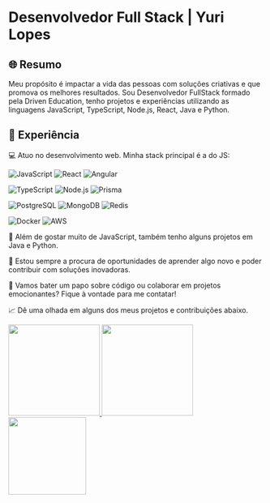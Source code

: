 <link rel="stylesheet" href="https://cdn.jsdelivr.net/gh/devicons/devicon@v2.15.1/devicon.min.css">

# Desenvolvedor Full Stack | Yuri Lopes

## 🌐 Resumo
  Meu propósito é impactar a vida das pessoas com soluções criativas e que promova os melhores resultados. Sou Desenvolvedor FullStack formado pela Driven Education, tenho projetos e experiências utilizando as linguagens JavaScript, TypeScript, Node.js, React, Java e Python.


## 💼 Experiência
💻 Atuo no desenvolvimento web. Minha stack principal é a do JS:

  ![JavaScript](https://img.shields.io/badge/JavaScript-%23F7DF1E.svg?&style=for-the-badge&logo=javascript&logoColor=white)
  ![React](https://img.shields.io/badge/React-%2320232a.svg?&style=for-the-badge&logo=react&logoColor=%2361DAFB)
  ![Angular](https://img.shields.io/badge/Angular-%23DD0031.svg?&style=for-the-badge&logo=angular&logoColor=white)
  <br>
  
  ![TypeScript](https://img.shields.io/badge/TypeScript-%23007ACC.svg?&style=for-the-badge&logo=typescript&logoColor=white)
  ![Node.js](https://img.shields.io/badge/Node.js-%2343853D.svg?&style=for-the-badge&logo=node.js&logoColor=white)
  ![Prisma](https://img.shields.io/badge/Prisma-%232D3748.svg?&style=for-the-badge&logo=prisma&logoColor=white)
  <br>
  
  ![PostgreSQL](https://img.shields.io/badge/PostgreSQL-%23316192.svg?&style=for-the-badge&logo=postgresql&logoColor=white)
  ![MongoDB](https://img.shields.io/badge/MongoDB-%234ea94b.svg?&style=for-the-badge&logo=mongodb&logoColor=white)
  ![Redis](https://img.shields.io/badge/Redis-%23DC382D.svg?&style=for-the-badge&logo=redis&logoColor=white)
  <br>
  
  ![Docker](https://img.shields.io/badge/Docker-%232496ED.svg?&style=for-the-badge&logo=docker&logoColor=white)
  ![AWS](https://img.shields.io/badge/AWS-%23232F3E.svg?&style=for-the-badge&logo=amazon-aws&logoColor=white)

🚀 Além de gostar muito de JavaScript, também tenho alguns projetos em Java e Python.

🌟 Estou sempre a procura de oportunidades de aprender algo novo e poder contribuir com soluções inovadoras.

💬 Vamos bater um papo sobre código ou colaborar em projetos emocionantes? Fique à vontade para me contatar!

📈 Dê uma olhada em alguns dos meus projetos e contribuições abaixo.

<div>
<a href="https://github.com/yurilopesmdv">
<img loading="lazy" height="180em" src="https://github-readme-stats.vercel.app/api/top-langs/?username=yurilopesmdv&layout=compact&langs_count=7&theme=radical"/>
<img loading="lazy" height="180em" src="https://github-readme-stats.vercel.app/api/?username=yurilopesmdv&show_icons=true&include_all_commits=true&theme=radical"/>
<img loading="lazy" height="153em" src="http://github-readme-streak-stats.herokuapp.com/?user=yurilopesmdv&amp;theme=radical">
</a>
</div>
